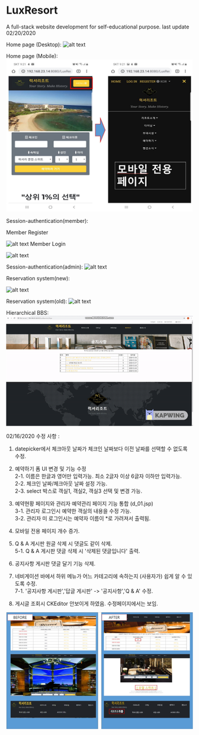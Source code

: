 # LuxResort
A full-stack website development for self-educational purpose. last update 02/20/2020

Home page (Desktop): 
![alt text](https://github.com/dabitk/LuxResort/blob/master/main_page.gif "Main Page")

Home page (Mobile):
![alt text](https://github.com/dabitk/LuxResort/blob/master/mobilePg.JPG "Mobile Page")

Session-authentication(member):

Member Register

![alt text](https://github.com/dabitk/LuxResort/blob/master/session_memberRegister.gif "Session Auth1")
Member Login

![alt text](https://github.com/dabitk/LuxResort/blob/master/session_memberLogin.gif "Session Auth2")

Session-authentication(admin):
![alt text](https://github.com/dabitk/LuxResort/blob/master/session_login.gif "Session Auth3")

Reservation system(new):

![alt text](https://github.com/dabitk/LuxResort/blob/master/Ajax_reservation.gif "Reservation System1")

Reservation system(old):
![alt text](https://github.com/dabitk/LuxResort/blob/master/reservation_system.gif "Reservation System2")

Hierarchical BBS:
![alt text](https://github.com/dabitk/LuxResort/blob/master/hierarchical_bbs.gif "Bbs")


02/16/2020 수정 사항 :
1. datepicker에서 체크아웃 날짜가 체크인 날짜보다 이전 날짜를 선택할 수 없도록 수정.

2. 예약하기 폼 UI 변경 및 기능 수정 <br/>
	2-1. 이름은 한글과 영어만 입력가능. 최소 2글자 이상 6글자 이하만 입력가능.<br/>
	2-2. 체크인 날짜/체크아웃 날짜 설정 가능.<br/>
	2-3. select 박스로 객실1, 객실2, 객실3 선택 및 변경 가능.<br/>

3. 예약현황 페이지와 관리자 예약관리 페이지 기능 통합 (d_01.jsp) <br/>
	3-1. 관리자 로그인시 예약한 객실의 내용을 수정 가능. <br/>
	3-2. 관리자 미 로그인시는 예약자 이름이 *로 가려져서 출력됨.<br/> 

4. 모바일 전용 페이지 개수 증가.</br>

5. Q & A 게시판 원글 삭제 시 댓글도 같이 삭제. <br/>
	5-1. Q & A 게시판 댓글 삭제 시 '삭제된 댓글입니다' 출력. <br/>

6. 공지사항 게시판 댓글 달기 기능 삭제. <br/>

7. 네비게이션 바에서 하위 메뉴가 어느 카테고리에 속하는지 (사용자가) 쉽게 알 수 있도록 수정. <br/>
	7-1. '공지사항 게시판','답글 게시판' -> '공지사항','Q & A' 수정. <br/>

8. 게시글 조회시 CKEditor 안보이게 하였음. 수정페이지에서는 보임. <br/>

![alt text](https://github.com/dabitk/LuxResort/blob/master/fix1.jpg "fix")
